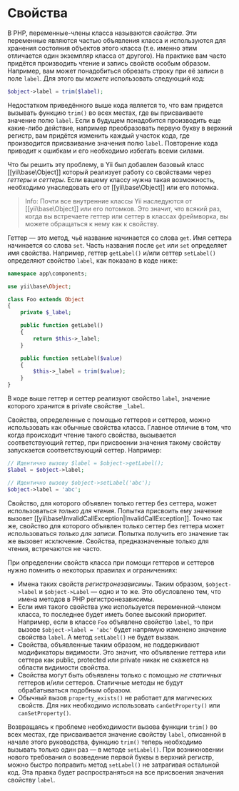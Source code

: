 Свойства
========

В PHP, переменные-члены класса называются *свойства*. Эти переменные являются частью объявления класса и используются для
хранения состояния объектов этого класса (т.е. именно этим отличается один экземпляр класса от другого). На практике
вам часто придётся производить чтение и запись свойств особым образом. Например, вам может понадобиться обрезать строку
при её записи в поле `label`. Для этого вы *можете* использовать следующий код:

```php
$object->label = trim($label);
```

Недостатком приведённого выше кода является то, что вам придется вызывать функцию `trim()` во всех местах, где вы
присваиваете значение полю `label`. Если в будущем понадобится производить еще какие-либо действие, например преобразовать первую букву в верхний регистр, вам придётся изменить каждый участок кода, где производится присваивание значения
полю `label`. Повторение кода приводит к ошибкам и его необходимо избегать всеми силами.

Что бы решить эту проблему, в Yii был добавлен базовый класс [[yii\base\Object]] который реализует работу со свойствами
через *геттеры* и *сеттеры*. Если вашему классу нужна такая возможность, необходимо унаследовать его от
[[yii\base\Object]] или его потомка.

> Info: Почти все внутренние классы Yii наследуются от [[yii\base\Object]] или его потомков.
  Это значит, что всякий раз, когда вы встречаете геттер или сеттер в классах фреймворка, вы можете обращаться к нему
  как к свойству.

Геттер — это метод, чьё название начинается со слова `get`. Имя сеттера начинается со слова  `set`. Часть названия после
`get` или `set` определяет имя свойства. Например, геттер `getLabel()` и/или сеттер `setLabel()` определяют свойство
`label`, как показано в коде ниже:

```php
namespace app\components;

use yii\base\Object;

class Foo extends Object
{
    private $_label;

    public function getLabel()
    {
        return $this->_label;
    }

    public function setLabel($value)
    {
        $this->_label = trim($value);
    }
}
```

В коде выше геттер и сеттер реализуют свойство `label`, значение которого хранится в private свойстве `_label`.

Свойства, определенные с помощью геттеров и сеттеров, можно использовать как обычные свойства класса. Главное отличие
в том, что когда происходит чтение такого свойства, вызывается соответствующий геттер, при присвоении значения такому
свойству запускается соответствующий сеттер. Например:

```php
// Идентично вызову $label = $object->getLabel();
$label = $object->label;

// Идентично вызову $object->setLabel('abc');
$object->label = 'abc';
```

Свойство, для которого объявлен только геттер без сеттера, может использоваться *только для чтения*. Попытка присвоить
ему значение вызовет [[yii\base\InvalidCallException|InvalidCallException]]. Точно так же, свойство для которого объявлен
только сеттер без геттера может использоваться *только для записи*. Попытка получить его значение так же вызовет
исключение. Свойства, предназначенные только для чтения, встречаются не часто.

При определении свойств класса при помощи геттеров и сеттеров нужно помнить о некоторых правилах и ограничениях:

* Имена таких свойств *регистронезависимы*. Таким образом, `$object->label` и `$object->Label` — одно и то же.
  Это обусловлено тем, что имена методов в PHP регистронезависимы.
* Если имя такого свойства уже используется переменной-членом класса, то последнее будет иметь более высокий приоритет.
  Например, если в классе `Foo` объявлено свойство `label`, то при вызове `$object->label = 'abc'` будет напрямую изменено
  значение свойства `label`. А метод `setLabel()` не будет вызван.
* Свойства, объявленные таким образом, не поддерживают модификаторы видимости. Это значит, что объявление геттера или
  сеттера как public, protected или private никак не скажется на области видимости свойства.
* Свойства могут быть объявлены только с помощью *не статичных* геттеров и/или сеттеров. Статичные методы не будут
  обрабатываться подобным образом.
* Обычный вызов `property_exists()` не работает для магических свойств. Для них необходимо использовать `canGetProperty()`
  или `canSetProperty()`.

Возвращаясь к проблеме необходимости вызова функции `trim()` во всех местах, где присваивается значение свойству `label`,
описанной в начале этого руководства, функцию `trim()` теперь необходимо вызывать только один раз — в методе `setLabel()`.
При возникновении нового требования о возведение первой буквы в верхний регистр, можно быстро поправить метод `setLabel()`
не затрагивая остальной код. Эта правка будет распространяться на все присвоения значения свойству `label`.
